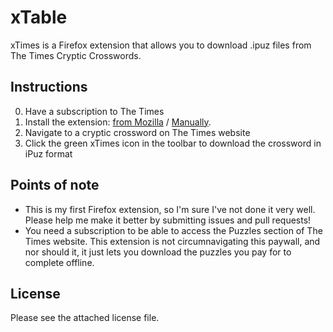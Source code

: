 # xTable
xTimes is a Firefox extension that allows you to download .ipuz files from The Times Cryptic Crosswords.

## Instructions
0. Have a subscription to The Times
1. Install the extension: [from Mozilla](https://addons.mozilla.org/en-GB/firefox/addon/xtimes/) / [Manually](https://github.com/aricooperdavis/xTimes/releases/latest).
2. Navigate to a cryptic crossword on The Times website
3. Click the green xTimes icon in the toolbar to download the crossword in iPuz format

## Points of note
* This is my first Firefox extension, so I'm sure I've not done it very well. Please help me make it better by submitting issues and pull requests!
* You need a subscription to be able to access the Puzzles section of The Times website. This extension is not circumnavigating this paywall, and nor should it, it just lets you download the puzzles you pay for to complete offline.

## License
Please see the attached license file.
